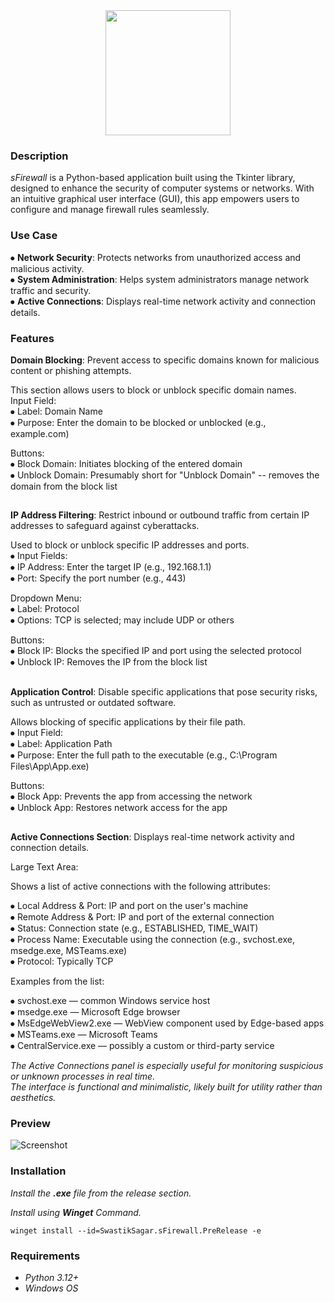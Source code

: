 <div align="middle">
<img height="200" src= "https://i.postimg.cc/3R2m4Vjq/s-Block-4.png"/>
</div>
<div align="left"> <h3>Description</h3></div>
<h><p align="left"> 

*sFirewall* is a Python-based application built using the Tkinter library, designed to enhance the security of computer systems or networks. With an intuitive graphical user interface (GUI), this app empowers users to configure and manage firewall rules seamlessly.</p></h>
<div align="left"> <h3>Use Case</h3></div>

⦁ **Network Security**: Protects networks from unauthorized access and malicious activity.<br>
⦁ **System Administration**: Helps system administrators manage network traffic and security.<br>
⦁ **Active Connections**: Displays real-time network activity and connection details.<br>

<div align="left"> <h3>Features</h3></div>

**Domain Blocking**: Prevent access to specific domains known for malicious content or phishing attempts.<br>

This section allows users to block or unblock specific domain names.<br>
Input Field:<br>
⦁ Label: Domain Name<br>
⦁ Purpose: Enter the domain to be blocked or unblocked (e.g., example.com)<br>

Buttons:<br>
⦁ Block Domain: Initiates blocking of the entered domain<br>
⦁ Unblock Domain: Presumably short for "Unblock Domain" -- removes the domain from the block list<br>
##
**IP Address Filtering**: Restrict inbound or outbound traffic from certain IP addresses to safeguard against cyberattacks.<br>

Used to block or unblock specific IP addresses and ports.<br>
⦁ Input Fields:<br>
⦁ IP Address: Enter the target IP (e.g., 192.168.1.1)<br>
⦁ Port: Specify the port number (e.g., 443)<br>

Dropdown Menu:<br>
⦁ Label: Protocol<br>
⦁ Options: TCP is selected; may include UDP or others<br>

Buttons:<br>
⦁ Block IP: Blocks the specified IP and port using the selected protocol<br>
⦁ Unblock IP: Removes the IP from the block list<br>
##
**Application Control**: Disable specific applications that pose security risks, such as untrusted or outdated software.<br>

Allows blocking of specific applications by their file path.<br>
⦁ Input Field:<br>
⦁ Label: Application Path<br>
⦁ Purpose: Enter the full path to the executable (e.g., C:\Program Files\App\App.exe)<br>

Buttons:<br>
⦁ Block App: Prevents the app from accessing the network<br>
⦁ Unblock App: Restores network access for the app<br>
##
**Active Connections Section**: Displays real-time network activity and connection details.

Large Text Area:<br>

Shows a list of active connections with the following attributes:<br>

⦁ Local Address & Port: IP and port on the user's machine<br>
⦁ Remote Address & Port: IP and port of the external connection<br>
⦁ Status: Connection state (e.g., ESTABLISHED, TIME_WAIT)<br>
⦁ Process Name: Executable using the connection (e.g., svchost.exe, msedge.exe, MSTeams.exe)<br>
⦁ Protocol: Typically TCP<br>

Examples from the list:<br>

⦁ svchost.exe — common Windows service host<br>
⦁ msedge.exe — Microsoft Edge browser<br>
⦁ MsEdgeWebView2.exe — WebView component used by Edge-based apps<br>
⦁ MSTeams.exe — Microsoft Teams<br>
⦁ CentralService.exe — possibly a custom or third-party service<br>

*The Active Connections panel is especially useful for monitoring suspicious or unknown processes in real time.*<br>
*The interface is functional and minimalistic, likely built for utility rather than aesthetics.*<br>
<div align="left"> <h3>Preview</h3></div>

![Screenshot](https://i.postimg.cc/SNfvMWzt/Screenshot-2025-04-24-101602.png)

<div align="left"> <h3>Installation</h3></div>

*Install the **.exe** file from the release section.*<br>

*Install using **Winget** Command.*<br>
```
winget install --id=SwastikSagar.sFirewall.PreRelease -e
```

<div align="left"> <h3>Requirements</h3></div>

- *Python 3.12+*
- *Windows OS*

